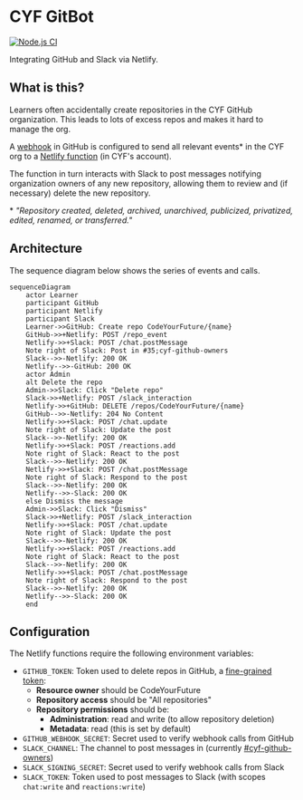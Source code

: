 # CYF GitBot

[![Node.js CI][ci-badge]][ci-link]

Integrating GitHub and Slack via Netlify.

## What is this?

Learners often accidentally create repositories in the CYF GitHub organization.
This leads to lots of excess repos and makes it hard to manage the org.

A [webhook][github-webhooks] in GitHub is configured to send all relevant events\* in the CYF org to a [Netlify function][netlify-functions] (in CYF's account).

The function in turn interacts with Slack to post messages notifying organization owners of any new repository,
allowing them to review and (if necessary) delete the new repository.

\* _"Repository created, deleted, archived, unarchived, publicized, privatized, edited, renamed, or transferred."_

## Architecture

The sequence diagram below shows the series of events and calls.

```mermaid
sequenceDiagram
    actor Learner
    participant GitHub
    participant Netlify
    participant Slack
    Learner->>GitHub: Create repo CodeYourFuture/{name}
    GitHub->>+Netlify: POST /repo_event
    Netlify->>+Slack: POST /chat.postMessage
    Note right of Slack: Post in #35;cyf-github-owners
    Slack-->>-Netlify: 200 OK
    Netlify-->>-GitHub: 200 OK
    actor Admin
    alt Delete the repo
    Admin->>Slack: Click "Delete repo"
    Slack->>+Netlify: POST /slack_interaction
    Netlify->>+GitHub: DELETE /repos/CodeYourFuture/{name}
    GitHub-->>-Netlify: 204 No Content
    Netlify->>+Slack: POST /chat.update
    Note right of Slack: Update the post
    Slack-->>-Netlify: 200 OK
    Netlify->>+Slack: POST /reactions.add
    Note right of Slack: React to the post
    Slack-->>-Netlify: 200 OK
    Netlify->>+Slack: POST /chat.postMessage
    Note right of Slack: Respond to the post
    Slack-->>-Netlify: 200 OK
    Netlify-->>-Slack: 200 OK
    else Dismiss the message
    Admin->>Slack: Click "Dismiss"
    Slack->>+Netlify: POST /slack_interaction
    Netlify->>+Slack: POST /chat.update
    Note right of Slack: Update the post
    Slack-->>-Netlify: 200 OK
    Netlify->>+Slack: POST /reactions.add
    Note right of Slack: React to the post
    Slack-->>-Netlify: 200 OK
    Netlify->>+Slack: POST /chat.postMessage
    Note right of Slack: Respond to the post
    Slack-->>-Netlify: 200 OK
    Netlify-->>-Slack: 200 OK
    end
```

## Configuration

The Netlify functions require the following environment variables:

- `GITHUB_TOKEN`: Token used to delete repos in GitHub, a [fine-grained token][github-token]:
    - **Resource owner** should be CodeYourFuture
    - **Repository access** should be "All repositories"
    - **Repository permissions** should be:
        - **Administration**: read and write (to allow repository deletion)
        - **Metadata**: read (this is set by default)
- `GITHUB_WEBHOOK_SECRET`: Secret used to verify webhook calls from GitHub
- `SLACK_CHANNEL`: The channel to post messages in (currently [#cyf-github-owners][slack-channel])
- `SLACK_SIGNING_SECRET`: Secret used to verify webhook calls from Slack
- `SLACK_TOKEN`: Token used to post messages to Slack (with scopes `chat:write` and `reactions:write`)

[ci-badge]: https://github.com/CodeYourFuture/gitbot/actions/workflows/push.yml/badge.svg
[ci-link]: https://github.com/CodeYourFuture/gitbot/actions/workflows/push.yml
[github-token]: https://docs.github.com/en/authentication/keeping-your-account-and-data-secure/creating-a-personal-access-token#creating-a-fine-grained-personal-access-token
[github-webhooks]: https://docs.github.com/en/developers/webhooks-and-events/webhooks/about-webhooks
[netlify-functions]: https://functions.netlify.com/
[slack-channel]: https://codeyourfuture.slack.com/archives/C03LSS9TNRW

